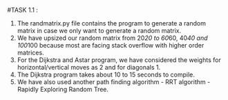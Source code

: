 #TASK 1.1 :
 
1. The randmatrix.py file contains the program to generate a random matrix in case we only want to generate a random matrix.
2. We have upsized our random matrix from 20*20 to 60*60, 40*40 and 100*100 because most are facing stack overflow with higher order matrices.
3. For the Dijkstra and Astar program, we have considered the weights for horizontal/vertical moves as 2 and for diagonals 1. 
4. The Dijkstra program takes about 10 to 15 seconds to compile.
5. We have also used another path finding algorithm - RRT algorithm - Rapidly Exploring Random Tree. 
